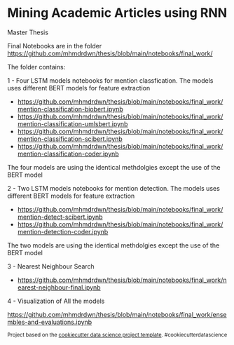Mining Academic Articles using RNN
==============================

Master Thesis

Final Notebooks are in the folder https://github.com/mhmdrdwn/thesis/blob/main/notebooks/final_work/

The folder contains:

1 - Four LSTM models notebooks for mention classfication. The models uses different BERT models for feature extraction

- https://github.com/mhmdrdwn/thesis/blob/main/notebooks/final_work/mention-classification-biobert.ipynb
- https://github.com/mhmdrdwn/thesis/blob/main/notebooks/final_work/mention-classification-umlsbert.ipynb
- https://github.com/mhmdrdwn/thesis/blob/main/notebooks/final_work/mention-classification-scibert.ipynb
- https://github.com/mhmdrdwn/thesis/blob/main/notebooks/final_work/mention-classification-coder.ipynb

The four models are using the identical methdolgies except the use of the BERT model


2 - Two LSTM models notebooks for mention detection. The models uses different BERT models for feature extraction

- https://github.com/mhmdrdwn/thesis/blob/main/notebooks/final_work/mention-detect-scibert.ipynb
- https://github.com/mhmdrdwn/thesis/blob/main/notebooks/final_work/mention-detection-coder.ipynb

The two models are using the identical methdolgies except the use of the BERT model

3 - Nearest Neighbour Search

- https://github.com/mhmdrdwn/thesis/blob/main/notebooks/final_work/nearest-neighbour-final.ipynb

4 - Visualization of All the models 

https://github.com/mhmdrdwn/thesis/blob/main/notebooks/final_work/ensembles-and-evaluations.ipynb


<p><small>Project based on the <a target="_blank" href="https://drivendata.github.io/cookiecutter-data-science/">cookiecutter data science project template</a>. #cookiecutterdatascience</small></p>
